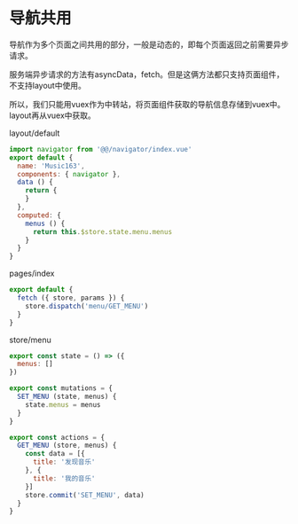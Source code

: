 # 导航共用

导航作为多个页面之间共用的部分，一般是动态的，即每个页面返回之前需要异步请求。

服务端异步请求的方法有asyncData，fetch。但是这俩方法都只支持页面组件，不支持layout中使用。

所以，我们只能用vuex作为中转站，将页面组件获取的导航信息存储到vuex中。layout再从vuex中获取。

layout/default
```javascript
import navigator from '@@/navigator/index.vue'
export default {
  name: 'Music163',
  components: { navigator },
  data () {
    return {
    }
  },
  computed: {
    menus () {
      return this.$store.state.menu.menus
    }
  }
}
```

pages/index
```javascript
export default {
  fetch ({ store, params }) {
    store.dispatch('menu/GET_MENU')
  }
}
```

store/menu
```javascript
export const state = () => ({
  menus: []
})

export const mutations = {
  SET_MENU (state, menus) {
    state.menus = menus
  }
}

export const actions = {
  GET_MENU (store, menus) {
    const data = [{
      title: '发现音乐'
    }, {
      title: '我的音乐'
    }]
    store.commit('SET_MENU', data)
  }
}

```
